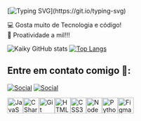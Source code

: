 [![Typing SVG](https://readme-typing-svg.herokuapp.com/?color=00FFFF&size=35&center=false&vCenter=true&width=1000&lines=Olá,+meu+nome+é+Kaiky+Santos;Tenho+19+anos;Sou+de+Atibaia+-+SP;Curso+Análise+e+Desenvolvimento+de+Sistemas;Seja+Bem-vindo+Ao+Meu+Perfil!)](https://git.io/typing-svg)

💻 Gosta muito de Tecnologia e código!
<br>
🤯 Proatividade a mil!!!
<br>

![Kaiky GitHub stats](https://github-readme-stats.vercel.app/api?username=KaikyDEV&show_icons=true&theme=dark)
[![Top Langs](https://github-readme-stats.vercel.app/api/top-langs/?username=KaikyDEV&layout=compact&theme=tokyonight)](https://github.com/oddaiki/github-readme-stats)

## Entre em contato comigo 🚀:

[![Social](https://img.shields.io/badge/LinkedIn-0077B5?style=for-the-badge&logo=linkedin&logoColor=white)](https://www.linkedin.com/in/kaiky-santos-da-silva-10576924b)
[![Social](https://img.shields.io/badge/Gmail-D14836?style=for-the-badge&logo=gmail&logoColor=white)](mailto:kaikysantosdasilva38@gmail.com)

<p align="left" style="display: flex;">
<a href="https://developer.mozilla.org/en-US/docs/Web/JavaScript" target="_blank" rel="noreferrer"><img src="https://raw.githubusercontent.com/danielcranney/readme-generator/main/public/icons/skills/javascript-colored.svg" width="36" height="36" alt="JavaScript" /></a>
<a href="https://learn.microsoft.com/pt-br/dotnet/csharp" target="_blank" rel="noreferrer"><img src="https://raw.githubusercontent.com/danielcranney/readme-generator/main/public/icons/skills/csharp-colored.svg" width="36" height="36" alt="CSharp" /></a>
<a href="https://git-scm.com/" target="_blank" rel="noreferrer"><img src="https://raw.githubusercontent.com/danielcranney/readme-generator/main/public/icons/skills/git-colored.svg" width="36" height="36" alt="Git" /></a>
<a href="https://developer.mozilla.org/en-US/docs/Glossary/HTML5" target="_blank" rel="noreferrer"><img src="https://raw.githubusercontent.com/danielcranney/readme-generator/main/public/icons/skills/html5-colored.svg" width="36" height="36" alt="HTML5" /></a>
<a href="https://www.w3.org/TR/CSS/#css" target="_blank" rel="noreferrer"><img src="https://raw.githubusercontent.com/danielcranney/readme-generator/main/public/icons/skills/css3-colored.svg" width="36" height="36" alt="CSS3" /></a>
<a href="https://nodejs.org/en/" target="_blank" rel="noreferrer"><img src="https://raw.githubusercontent.com/danielcranney/readme-generator/main/public/icons/skills/nodejs-colored.svg" width="36" height="36" alt="NodeJS" /></a>
<a href="https://www.figma.com/" target="_blank" rel="noreferrer"><img src="https://raw.githubusercontent.com/danielcranney/readme-generator/main/public/icons/skills/python-colored.svg" width="36" height="36" alt="Python" /></a>
<a href="https://www.figma.com/" target="_blank" rel="noreferrer"><img src="https://raw.githubusercontent.com/danielcranney/readme-generator/main/public/icons/skills/figma-colored.svg" width="36" height="36" alt="Figma" ><a>
</p>
